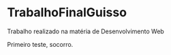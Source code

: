# TrabalhoFinalGuisso
Trabalho realizado na matéria de Desenvolvimento Web

Primeiro teste, socorro.